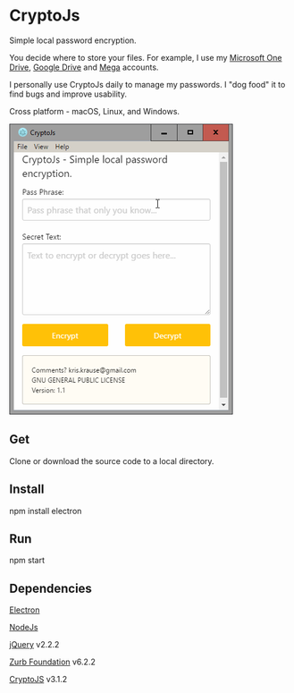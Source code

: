 # CryptoJs
Simple local password encryption.

You decide where to store your files.  For example, I use my [Microsoft One Drive](http://onedrive.live.com/), [Google Drive](https://www.google.com/drive) and [Mega](https://mega.nz/) accounts.

I personally use CryptoJs daily to manage my passwords.  I "dog food" it to find bugs and improve usability.

Cross platform - macOS, Linux, and Windows.

![Screenshot](https://github.com/dragthor/cryptojs/blob/master/screenshots/screenshot.png?raw=true)

## Get
Clone or download the source code to a local directory.

## Install
npm install electron

## Run
npm start

## Dependencies

[Electron](http://electron.atom.io/)

[NodeJs](https://nodejs.org)

[jQuery](http://jquery.com/) v2.2.2

[Zurb Foundation](http://foundation.zurb.com/) v6.2.2

[CryptoJS](https://code.google.com/archive/p/crypto-js/) v3.1.2